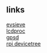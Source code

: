 
## links ##

[evsieve](https://github.yanqishui.work/KarsMulder/evsieve)  
[lcdproc](https://github.com/lcdproc/lcdproc)  
[gpsd](https://gpsd.gitlab.io/gpsd/client-howto.html)  
[rpi devicetree](https://mjoldfield.com/atelier/2017/03/rpi-devicetree.html)  
